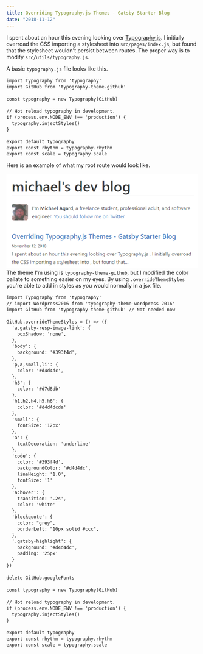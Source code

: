 ```yaml
---
title: Overriding Typography.js Themes - Gatsby Starter Blog
date: "2018-11-12"
---
```


I spent about an hour this evening looking over [Typography.js](https://kyleamathews.github.io/typography.js/). I initially overroad the CSS importing a stylesheet into ```src/pages/index.js```, but found that the stylesheet wouldn't persist between routes. The proper way is to modify ```src/utils/typography.js```.

A basic ```typography.js``` file looks like this.

```
import Typography from 'typography'
import GitHub from 'typography-theme-github'

const typography = new Typography(GitHub)

// Hot reload typography in development.
if (process.env.NODE_ENV !== 'production') {
  typography.injectStyles()
}

export default typography
export const rhythm = typography.rhythm
export const scale = typography.scale
```

Here is an example of what my root route would look like.

![my blog without theme overrides](eyestrainblog.png)
The theme I'm using is ```typography-theme-github```, but I modified the color pallate to something easier on my eyes. By using ```.overrideThemeStyles``` you're able to add in styles as you would normally in a jsx file.

```
import Typography from 'typography'
// import Wordpress2016 from 'typography-theme-wordpress-2016'
import GitHub from 'typography-theme-github' // Not needed now

GitHub.overrideThemeStyles = () => ({
  'a.gatsby-resp-image-link': {
    boxShadow: 'none',
  },
  'body': {
    background: '#393f4d',
  },
  'p,a,small,li': {
    color: '#d4d4dc',
  },
  'h3': {
    color: '#d7d8db'
  },
  'h1,h2,h4,h5,h6': {
    color: '#d4d4dcda'
  },
  'small': {
    fontSize: '12px'
  },
  'a': {
    textDecoration: 'underline'
  },
  'code': {
    color: '#393f4d',
    backgroundColor: '#d4d4dc',
    lineHeight: '1.0',
    fontSize: '1'
  },
  'a:hover': {
    transition: '.2s',
    color: 'white'
  },
  'blockquote': {
    color: "grey",
    borderLeft: "10px solid #ccc",
  },
  '.gatsby-highlight': {
    background: '#d4d4dc',
    padding: '25px'
  }
})

delete GitHub.googleFonts

const typography = new Typography(GitHub)

// Hot reload typography in development.
if (process.env.NODE_ENV !== 'production') {
  typography.injectStyles()
}

export default typography
export const rhythm = typography.rhythm
export const scale = typography.scale
```